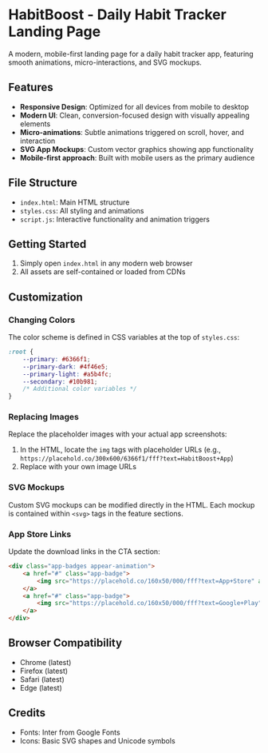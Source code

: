 # HabitBoost - Daily Habit Tracker Landing Page

A modern, mobile-first landing page for a daily habit tracker app, featuring smooth animations, micro-interactions, and SVG mockups.

## Features

- **Responsive Design**: Optimized for all devices from mobile to desktop
- **Modern UI**: Clean, conversion-focused design with visually appealing elements
- **Micro-animations**: Subtle animations triggered on scroll, hover, and interaction
- **SVG App Mockups**: Custom vector graphics showing app functionality
- **Mobile-first approach**: Built with mobile users as the primary audience

## File Structure

- `index.html`: Main HTML structure
- `styles.css`: All styling and animations
- `script.js`: Interactive functionality and animation triggers

## Getting Started

1. Simply open `index.html` in any modern web browser
2. All assets are self-contained or loaded from CDNs

## Customization

### Changing Colors

The color scheme is defined in CSS variables at the top of `styles.css`:

```css
:root {
    --primary: #6366f1;
    --primary-dark: #4f46e5;
    --primary-light: #a5b4fc;
    --secondary: #10b981;
    /* Additional color variables */
}
```

### Replacing Images

Replace the placeholder images with your actual app screenshots:

1. In the HTML, locate the `img` tags with placeholder URLs (e.g., `https://placehold.co/300x600/6366f1/fff?text=HabitBoost+App`)
2. Replace with your own image URLs

### SVG Mockups

Custom SVG mockups can be modified directly in the HTML. Each mockup is contained within `<svg>` tags in the feature sections.

### App Store Links

Update the download links in the CTA section:

```html
<div class="app-badges appear-animation">
    <a href="#" class="app-badge">
        <img src="https://placehold.co/160x50/000/fff?text=App+Store" alt="Download on App Store">
    </a>
    <a href="#" class="app-badge">
        <img src="https://placehold.co/160x50/000/fff?text=Google+Play" alt="Get it on Google Play">
    </a>
</div>
```

## Browser Compatibility

- Chrome (latest)
- Firefox (latest)
- Safari (latest)
- Edge (latest)

## Credits

- Fonts: Inter from Google Fonts
- Icons: Basic SVG shapes and Unicode symbols 